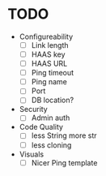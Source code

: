 # TODO
- Configureability
  - [ ] Link length
  - [ ] HAAS key
  - [ ] HAAS URL
  - [ ] Ping timeout
  - [ ] Ping name
  - [ ] Port
  - [ ] DB location?
- Security
  - [ ] Admin auth
- Code Quality
  - [ ] less String more str
  - [ ] less cloning
- Visuals
  - [ ] Nicer Ping template